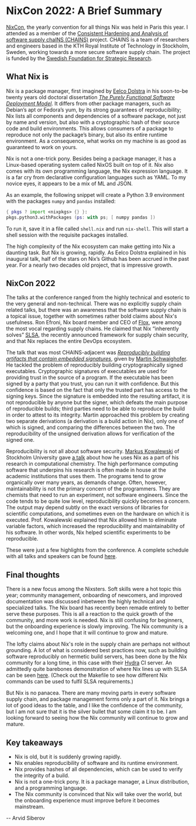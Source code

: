 # NixCon 2022: A Brief Summary

[NixCon](https://2022.nixcon.org/), the yearly convention for all things Nix was
held in Paris this year. I attended as a member of the [Consistent Hardening and
Analysis of software supply chaINS (CHAINS)](https://chains.proj.kth.se/)
project. CHAINS is a team of researchers and engineers based in the KTH Royal
Institute of Technology in Stockholm, Sweden, working towards a more secure
software supply chain. The project is funded by the [Swedish Foundation for
Strategic Research](https://strategiska.se/).

## What Nix is

Nix is a package manager, first imagined by [Eelco
Dolstra](https://www.linkedin.com/in/edolstra/) in his soon-to-be twenty years
old doctoral dissertation [_The Purely Functional Software Deployment
Model_](https://edolstra.github.io/pubs/phd-thesis.pdf). It differs from other
package managers, such as Debian’s apt or Fedora’s yum, by its strong guarantees
of reproducibility; Nix lists all components and dependencies of a software
package, not just by name and version, but also with a cryptographic hash of
their source code and build environments. This allows consumers of a package to
reproduce not only the package’s binary, but also its entire runtime
environment. As a consequence, what works on my machine is as good as guaranteed
to work on yours.

Nix is not a one-trick pony. Besides being a package manager, it has a
Linux-based operating system called NixOS built on top of it. Nix also comes
with its own programming language, the Nix expression language. It is a far cry
from declarative configuration languages such as YAML. To my novice eyes, it
appears to be a mix of ML and JSON.

As an example, the following snippet will create a Python 3.9 environment with
the packages `numpy` and `pandas` installed:

```nix
{ pkgs ? import <nixpkgs> {} }:
pkgs.python3.withPackages (ps: with ps; [ numpy pandas ])
```

To run it, save it in a file called `shell.nix` and run `nix-shell`. This will
start a shell session with the requisite packages installed.

The high complexity of the Nix ecosystem can
make getting into Nix a daunting task. But Nix is growing, rapidly. As Eelco
Dolstra explained in his inaugural talk, half of the stars on Nix’s Github has
been accrued in the past year. For a nearly two decades old project, that is
impressive growth.

## NixCon 2022

The talks at the conference ranged from the highly technical and esoteric to the
very general and non-technical. There was no explicitly supply chain related
talks, but there was an awareness that the software supply chain is a topical
issue, together with sometimes rather bold claims about Nix's usefulness. Ron
Efroni, Nix board member and CEO of [Flox](https://floxdev.com/), were among the
most vocal regarding supply chains. He claimed that Nix “inherently solves”
[SLSA](http://slsa.dev/), the recently announced framework for supply chain
security, and that Nix replaces the entire DevOps ecosystem.

The talk that was most CHAINS-adjacent was [_Reproducibly building artifacts
that contain embedded
signatures_](https://talks.nixcon.org/nixcon-2022/talk/JHVF8N/), given by
[Martin
Schwaighofer](https://talks.nixcon.org/nixcon-2022/speaker/HMYGKG/twitter.com/mschwaig).
He tackled the problem of reproducibly building cryptographically signed
executables. Cryptographic signatures of executables are used for providing
trust in the source of a program. If the executable has been signed by a party
that you trust, you can run it with confidence. But this confidence is based on
the fact that only the trusted part has access to the signing keys. Since the
signature is embedded into the resulting artifact, it is not reproducible by
anyone but the signer, which defeats the main purpose of reproducible builds;
third parties need to be able to reproduce the build in order to attest to its
integrity. Martin approached this problem by creating two separate derivations
(a derivation is a build action in Nix), only one of which is signed, and
comparing the differences between the two. The reproducibility of the unsigned
derivation allows for verification of the signed one.

Reproducibility is not all about software security. [Markus
Kowalewski](https://www.su.se/profiles/mako5582-1.379187) of Stockholm
University gave [a talk](https://talks.nixcon.org/nixcon-2022/talk/MYHSKT/)
about how he uses Nix as a part of his research in computational chemistry. The
high performance computing software that underpins his research is often made in
house at the academic institutions that uses them. The programs tend to grow
organically over many years, as demands change. Often, however, maintainability
is not the primary concern of the programmers. They are chemists that need to
run an experiment, not software engineers. Since the code tends to be quite low
level, reproducibility quickly becomes a concern. The output may depend subtly
on the exact versions of libraries for scientific computations, and sometimes
even on the hardware on which it is executed. Prof. Kowalewski explained that
Nix allowed him to eliminate variable factors, which increased the
reproducibility and maintainability of his software. In other words, Nix helped
scientific experiments to be reproducible.

These were just a few highlights from the conference. A complete schedule with
all talks and speakers can be found
[here](https://talks.nixcon.org/nixcon-2022/schedule/).

## Final thoughts

There is a new focus among the Nixsters. Soft skills were a hot topic this year;
community management, onboarding of newcomers, and improved documentation was
discussed inbetween the highly technical and specialized talks. The Nix board
has recently been remade entirely to better serve these purposes. This is all a
reaction to the quick growth of the community, and more work is needed. Nix is
still confusing for beginners, but the onboarding experience is slowly
improving. The Nix community is a welcoming one, and I hope that it will
continue to grow and mature.

The lofty claims about Nix's role in the supply chain are perhaps not without
grounding. A lot of what is considered best practices now, such as building
software reproducibly on hermetic build servers, has been done by the Nix
community for a long time, in this case with their
[Hydra](https://hydra.nixos.org/build/196107287/download/1/hydra/) CI server. An
admittedly quite barebones demonstration of where Nix lines up with SLSA can be
seen [here](https://github.com/tomberek/slsa-demo). (Check out the Makefile to
see how different Nix commands can be used to fulfil SLSA requirements.)

But Nix is no panacea. There are many moving parts in every software supply chain, and package management forms only a part of it. Nix brings a lot of good ideas to the table, and I like the confidence of the community, but I am not sure that it is the silver bullet that some claim it to be. I am looking forward to seeing how the Nix community will continue to grow and mature.

## Key takeaways

- Nix is old, but it is suddenly growing rapidly.
- Nix enables reproducibility of software and its runtime environment.
- Nix provides hashes of all dependencies, which can be used to verify the integrity of a build.
- Nix is not a one-trick pony. It is a package manager, a Linux distribution, and a programming language.
- The Nix community is convinced that Nix will take over the world, but the onboarding experience must improve before it becomes mainstream.


-- Arvid Siberov
